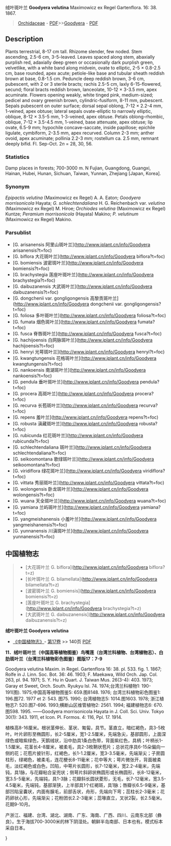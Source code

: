 绒叶斑叶兰 **Goodyera velutina** Maximowicz ex Regel Gartenflora. 16: 38. 1867.

> [Orchidaceae](http://www.iplant.cn/info/Orchidaceae?t=foc) - [PDF](http://www.iplant.cn/foc/pdf/Orchidaceae.pdf)>>[Goodyera](http://www.iplant.cn/info/Goodyera?t=foc) - [PDF](http://www.iplant.cn/foc/pdf/Goodyera.pdf)

## Description

Plants terrestrial, 8-17 cm tall. Rhizome slender, few noded. Stem ascending, 2.5-6 cm, 3-5-leaved. Leaves spaced along stem, abaxially purplish red, adaxially deep green or occasionally dark purplish green, velvetlike, with a white band along midvein, ovate to elliptic, 2-5 × 0.8-2.5 cm, base rounded, apex acute; petiole-like base and tubular sheath reddish brown at base, 0.8-1.5 cm. Peduncle deep reddish brown, 3-6 cm, pubescent, with 2 or 3 sterile bracts; rachis 2.5-5 cm, laxly 6-15-flowered, secund; floral bracts reddish brown, lanceolate, 10-12 × 3-3.5 mm, apex acuminate. Flowers opening weakly, white tinged pink, medium-sized; pedicel and ovary greenish brown, cylindric-fusiform, 8-11 mm, pubescent. Sepals pubescent on outer surface; dorsal sepal oblong, 7-12 × 2.2-4 mm, 1-veined, apex obtuse; lateral sepals ovate-elliptic to narrowly elliptic, oblique, 8-12 × 3.5-5 mm, 1-3-veined, apex obtuse. Petals oblong-rhombic, oblique, 7-12 × 3.5-4.5 mm, 1-veined, base attenuate, apex obtuse; lip ovate, 6.5-9 mm; hypochile concave-saccate, inside papillose; epichile ligulate, cymbiform, 2-3.5 mm, apex recurved. Column 2-3 mm; anther ovoid, apex acuminate; pollinia 2.2-3 mm; rostellum ca. 2.5 mm, remnant deeply bifid. Fl. Sep-Oct. 2*n* = 28, 30, 56.

### Statistics
Damp places in forests; 700-3000 m. N Fujian, Guangdong, Guangxi, Hainan, Hubei, Hunan, Sichuan, Taiwan, Yunnan, Zhejiang [Japan, Korea].

### Synonym
*Epipactis velutina* (Maximowicz ex Regel) A. A. Eaton; *Goodyera morrisonicola* Hayata; *G. schlechtendaliana* H. G. Reichenbach var. *velutina* (Maximowicz ex Regel) M. Hiroe; *Orchiodes velutina* (Maximowicz ex Regel) Kuntze; *Peramium morrisonicola* (Hayata) Makino; *P. velutinum* (Maximowicz ex Regel) Makino.

### Parsublist

* [G.  arisanensis  阿里山斑叶兰](http://www.iplant.cn/info/Goodyera arisanensis?t=foc)
* [G.  biflora  大花斑叶兰](http://www.iplant.cn/info/Goodyera biflora?t=foc)
* [G.  bomiensis  波密斑叶兰](http://www.iplant.cn/info/Goodyera bomiensis?t=foc)
* [G.  brachystegia  莲座叶斑叶兰](http://www.iplant.cn/info/Goodyera brachystegia?t=foc)
* [G.  daibuzanensis  大武斑叶兰](http://www.iplant.cn/info/Goodyera daibuzanensis?t=foc)
* [G.  dongchenii var. gongligongensis  高黎贡斑叶兰](http://www.iplant.cn/info/Goodyera dongchenii var. gongligongensis?t=foc)
* [G.  foliosa  多叶斑叶兰](http://www.iplant.cn/info/Goodyera foliosa?t=foc)
* [G.  fumata  烟色斑叶兰](http://www.iplant.cn/info/Goodyera fumata?t=foc)
* [G.  fusca  脊唇斑叶兰](http://www.iplant.cn/info/Goodyera fusca?t=foc)
* [G.  hachijoensis  白网脉斑叶兰](http://www.iplant.cn/info/Goodyera hachijoensis?t=foc)
* [G.  henryi  光萼斑叶兰](http://www.iplant.cn/info/Goodyera henryi?t=foc)
* [G.  kwangtungensis  花格斑叶兰](http://www.iplant.cn/info/Goodyera kwangtungensis?t=foc)
* [G.  nankoensis  南湖斑叶兰](http://www.iplant.cn/info/Goodyera nankoensis?t=foc)
* [G.  pendula  垂叶斑叶兰](http://www.iplant.cn/info/Goodyera pendula?t=foc)
* [G.  procera  高斑叶兰](http://www.iplant.cn/info/Goodyera procera?t=foc)
* [G.  recurva  长苞斑叶兰](http://www.iplant.cn/info/Goodyera recurva?t=foc)
* [G.  repens  羞叶兰](http://www.iplant.cn/info/Goodyera repens?t=foc)
* [G.  robusta  滇藏斑叶兰](http://www.iplant.cn/info/Goodyera robusta?t=foc)
* [G.  rubicunda  红花斑叶兰](http://www.iplant.cn/info/Goodyera rubicunda?t=foc)
* [G.  schlechtendaliana  斑叶兰](http://www.iplant.cn/info/Goodyera schlechtendaliana?t=foc)
* [G.  seikoomontana  歌绿斑叶兰](http://www.iplant.cn/info/Goodyera seikoomontana?t=foc)
* [G.  viridiflora  绿花斑叶兰](http://www.iplant.cn/info/Goodyera viridiflora?t=foc)
* [G.  vittata  秀丽斑叶兰](http://www.iplant.cn/info/Goodyera vittata?t=foc)
* [G.  wolongensis  卧龙斑叶兰](http://www.iplant.cn/info/Goodyera wolongensis?t=foc)
* [G.  wuana  天全斑叶兰](http://www.iplant.cn/info/Goodyera wuana?t=foc)
* [G.  yamiana  兰屿斑叶兰](http://www.iplant.cn/info/Goodyera yamiana?t=foc)
* [G.  yangmeishanensis  小羞叶兰](http://www.iplant.cn/info/Goodyera yangmeishanensis?t=foc)
* [G.  yunnanensis  川滇斑叶兰](http://www.iplant.cn/info/Goodyera yunnanensis?t=foc)

## 中国植物志

> * [大花斑叶兰  G.  biflora](http://www.iplant.cn/info/Goodyera biflora?t=z)
> * [长叶斑叶兰  G.  bilamellata](http://www.iplant.cn/info/Goodyera bilamellata?t=z)
> * [波密斑叶兰  G.  bomiensis](http://www.iplant.cn/info/Goodyera bomiensis?t=z)
> * [莲座叶斑叶兰  G.  brachystegia](http://www.iplant.cn/info/Goodyera brachystegia?t=z)
> * [大武斑叶兰  G.  daibuzanensis](http://www.iplant.cn/info/Goodyera daibuzanensis?t=z)

**绒叶斑叶兰 Goodyera velutina**

* [《中国植物志》](http://www.iplant.cn/frps)- [第17卷](http://www.iplant.cn/frps/vol/17) >> 140页 [PDF](http://www.iplant.cn/frps/pdf/17/140a.pdf)

**11．绒叶斑叶兰（中国高等植物图鉴）鸟嘴莲（台湾兰科植物、台湾植物志）、白肋斑叶兰（台湾兰科植物彩色图鉴）图版17：7-9**

Goodyera velutina Maxim. in Regel. Gartenflora 16: 38. pl. 533. fig. 1. 1867; Rolfe in J. Linn. Soc. Bot. 36: 46. 1903; F. Maekawa, Wild Orch. Jap. Col. 263, pl. 94. 1971; S. Y. Hu in Quart. J. Taiwan Mus. 26(3-4): 403. 1973; Garay et Sweet, Orch. South. Ryukyu Isl. 74. 1974;台湾兰科植物1: 190-191(图). 1975;中国高等植物图鉴5: 659.图8148. 1976; 台湾兰科植物彩色图鉴1: 196.图72. 1977 et 2: 543. 图75. 1990; 台湾植物志5: 1014.图1603. 1978; 浙江植物志7: 520.图7-696. 1993;横断山区维管植物2: 2561. 1994; 福建植物志6: 670.图598. 1995. ——Goodyera morrisonicola Hayata in J. Coll. Sci. Univ. Tokyo 30(1): 343. 1911, et Icon. Pl. Formos. 4: 116, Ppl. 17. 1914.

植株高8-16厘米。根状茎伸长、茎状、匍匐，具节。茎直立，暗红褐色，具3-5枚叶。叶片卵形至椭圆形，长2-5厘米，宽1-2.5厘米，先端急尖，基部圆形，上面深绿色或暗紫绿色，天鹅绒状，沿中肋具1条白色带，背面紫红色，具柄；叶柄长1-1.5厘米。花茎长4-8厘米，被柔毛，具2-3枚鞘状苞片；总状花序具6-15朵偏向一侧的花；花苞片披针形，红褐色，长1-1.2厘米，宽3-3.5毫米，先端渐尖；子房圆柱形，绿褐色，被柔毛，连花梗长8-11毫米；花中等大；萼片微张开，背面被柔毛，淡红褐色或白色，凹陷，中萼片长圆形，长7-12毫米，宽2.2-4毫米，先端钝，具1脉，与花瓣粘合呈兜状；侧萼片斜卵状椭圆形或长椭圆形，长8-12毫米，宽3.5-5毫米，先端钝，具1-3脉；花瓣斜长圆状菱形，无毛，长7-12毫米，宽3.5-4.5毫米，先端钝，基部渐狭，上半部具1个红褐斑，具1脉；唇瓣长6.5-9毫米，基部凹陷呈囊状，内面有腺毛，前部舌状，舟形，先端向下弯；蕊柱长2-3毫米；花药卵状心形，先端渐尖；花粉团长2.2-3毫米；蕊喙直立，叉状2裂，长2.5毫米。花期9-10月。

产浙江、福建、台湾、湖北、湖南、广东、海南、广西、四川、云南东北部（彝良）。生于海拔700-3000米的林下阴湿处。朝鲜半岛南部、日本也有。模式标本采自日本。

}